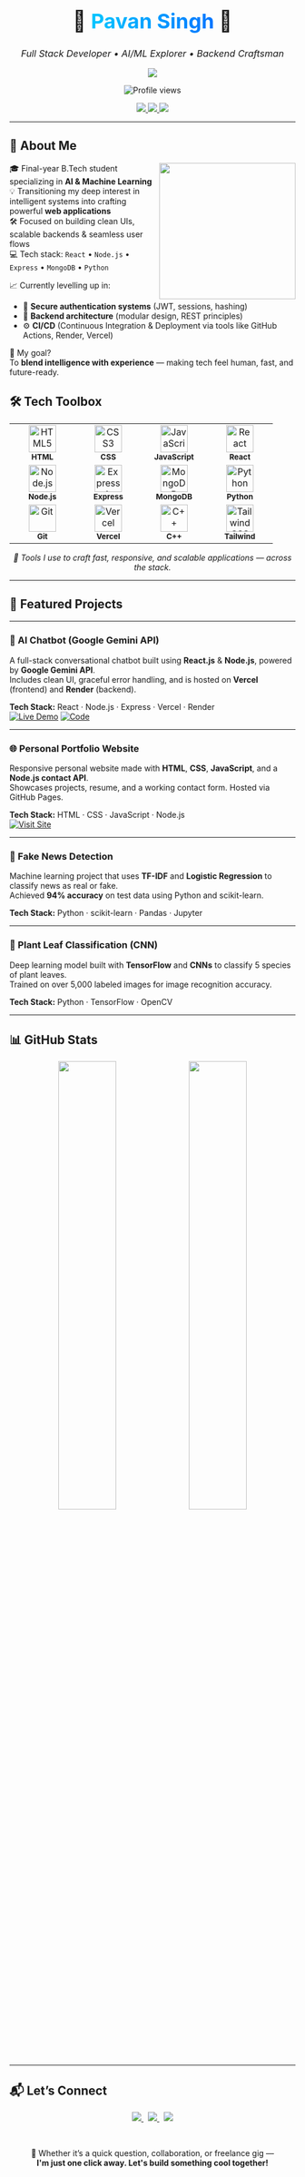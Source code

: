 <!-- Hero Section -->
<h1 align="center" style="font-size: 36px; font-weight: bold;">
  🚀 <span style="background: linear-gradient(to right, #00c6ff, #0072ff); -webkit-background-clip: text; color: transparent;">
    Pavan Singh
  </span> 🚀
</h1>

<h3 align="center" style="font-weight: normal;">
  <em>Full Stack Developer • AI/ML Explorer • Backend Craftsman</em>
</h3>

<p align="center">
  <img src="https://readme-typing-svg.herokuapp.com?font=Fira+Code&weight=500&size=20&duration=2500&pause=1000&color=00C6FF&center=true&vCenter=true&width=700&lines=Turning+ideas+into+code...;Building+solid+APIs+%7C+beautiful+UIs;Learning+every+day+%7C+Deploying+fast+%7C+Thinking+clearly" />
</p>


<p align="center">
  <img src="https://komarev.com/ghpvc/?username=PavanCodeCraft&style=flat-square&color=blue" alt="Profile views" />
</p>


<p align="center">
  <a href="https://pavancodecraft.github.io/PortfolioWebsite/" target="_blank">
    <img src="https://img.shields.io/badge/Portfolio-Live-green?style=for-the-badge&logo=vercel&logoColor=white" />
  </a>
  <a href="https://linkedin.com/in/pavancodecraft" target="_blank">
    <img src="https://img.shields.io/badge/LinkedIn-Connect-blue?style=for-the-badge&logo=linkedin" />
  </a>
  <a href="mailto:pavancodecraft@gmail.com">
    <img src="https://img.shields.io/badge/Email-Contact-red?style=for-the-badge&logo=gmail" />
  </a>
</p>

---

## 🚀 About Me

<img align="right" src="https://media.giphy.com/media/26tn33aiTi1jkl6H6/giphy.gif" width="240" />

🎓 Final-year B.Tech student specializing in **AI & Machine Learning**  
💡 Transitioning my deep interest in intelligent systems into crafting powerful **web applications**  
🛠️ Focused on building clean UIs, scalable backends & seamless user flows  
💻 Tech stack: `React` • `Node.js` • `Express` • `MongoDB` • `Python`

📈 Currently levelling up in:
- 🔐 **Secure authentication systems** (JWT, sessions, hashing)
- 🧩 **Backend architecture** (modular design, REST principles)
- ⚙️ **CI/CD** (Continuous Integration & Deployment via tools like GitHub Actions, Render, Vercel)

🚀 My goal?  
To **blend intelligence with experience** — making tech feel human, fast, and future-ready.


## 🛠️ Tech Toolbox

<div align="center">

<table>
  <tr>
    <td align="center" width="100">
      <img title="HTML5" src="https://skillicons.dev/icons?i=html" width="48" /><br><sub><b>HTML</b></sub>
    </td>
    <td align="center" width="100">
      <img title="CSS3" src="https://skillicons.dev/icons?i=css" width="48" /><br><sub><b>CSS</b></sub>
    </td>
    <td align="center" width="100">
      <img title="JavaScript" src="https://skillicons.dev/icons?i=js" width="48" /><br><sub><b>JavaScript</b></sub>
    </td>
    <td align="center" width="100">
      <img title="React" src="https://skillicons.dev/icons?i=react" width="48" /><br><sub><b>React</b></sub>
    </td>
  </tr>
  <tr>
    <td align="center" width="100">
      <img title="Node.js" src="https://skillicons.dev/icons?i=nodejs" width="48" /><br><sub><b>Node.js</b></sub>
    </td>
    <td align="center" width="100">
      <img title="Express.js" src="https://skillicons.dev/icons?i=express" width="48" /><br><sub><b>Express</b></sub>
    </td>
    <td align="center" width="100">
      <img title="MongoDB" src="https://skillicons.dev/icons?i=mongodb" width="48" /><br><sub><b>MongoDB</b></sub>
    </td>
    <td align="center" width="100">
      <img title="Python" src="https://skillicons.dev/icons?i=python" width="48" /><br><sub><b>Python</b></sub>
    </td>
  </tr>
  <tr>
    <td align="center" width="100">
      <img title="Git" src="https://skillicons.dev/icons?i=git" width="48" /><br><sub><b>Git</b></sub>
    </td>
    <td align="center" width="100">
      <img title="Vercel" src="https://skillicons.dev/icons?i=vercel" width="48" /><br><sub><b>Vercel</b></sub>
    </td>
    <td align="center" width="100">
      <img title="C++" src="https://skillicons.dev/icons?i=cpp" width="48" /><br><sub><b>C++</b></sub>
    </td>
    <td align="center" width="100">
      <img title="Tailwind CSS" src="https://skillicons.dev/icons?i=tailwind" width="48" /><br><sub><b>Tailwind</b></sub>
    </td>
  </tr>
</table>

</div>

<p align="center">
  <em>🧠 Tools I use to craft fast, responsive, and scalable applications — across the stack.</em>
</p>

---

## 🧩 Featured Projects

---

### 🤖 AI Chatbot (Google Gemini API)

A full-stack conversational chatbot built using **React.js** & **Node.js**, powered by **Google Gemini API**.  
Includes clean UI, graceful error handling, and is hosted on **Vercel** (frontend) and **Render** (backend).

**Tech Stack:** React · Node.js · Express · Vercel · Render  
[![Live Demo](https://img.shields.io/badge/🌐%20Live%20Demo-000?style=for-the-badge&logo=vercel&logoColor=white)](https://frontend-two-azure-63.vercel.app/)
[![Code](https://img.shields.io/badge/💻%20GitHub-171515?style=for-the-badge&logo=github)](https://github.com/PavanCodeCraft)

---

### 🌐 Personal Portfolio Website

Responsive personal website made with **HTML**, **CSS**, **JavaScript**, and a **Node.js contact API**.  
Showcases projects, resume, and a working contact form. Hosted via GitHub Pages.

**Tech Stack:** HTML · CSS · JavaScript · Node.js  
[![Visit Site](https://img.shields.io/badge/🌍%20Visit%20Website-blue?style=for-the-badge&logo=githubpages)](https://pavancodecraft.github.io/PortfolioWebsite/)

---

### 📰 Fake News Detection

Machine learning project that uses **TF-IDF** and **Logistic Regression** to classify news as real or fake.  
Achieved **94% accuracy** on test data using Python and scikit-learn.

**Tech Stack:** Python · scikit-learn · Pandas · Jupyter

---

### 🌿 Plant Leaf Classification (CNN)

Deep learning model built with **TensorFlow** and **CNNs** to classify 5 species of plant leaves.  
Trained on over 5,000 labeled images for image recognition accuracy.

**Tech Stack:** Python · TensorFlow · OpenCV


---

## 📊 GitHub Stats

<p align="center">
  <img src="https://github-readme-stats.vercel.app/api?username=PavanCodeCraft&show_icons=true&theme=radical&hide=stars" width="45%" />
  <img src="https://github-readme-streak-stats.herokuapp.com/?user=PavanCodeCraft&theme=radical" width="45%" />
</p>

---

## 📬 Let’s Connect

<p align="center">
  <a href="https://linkedin.com/in/pavancodecraft" target="_blank">
    <img src="https://img.shields.io/badge/-LinkedIn-blue?style=for-the-badge&logo=linkedin&logoColor=white" />
  </a>
  &nbsp;
  <a href="mailto:pavancodecraft@gmail.com">
    <img src="https://img.shields.io/badge/-Gmail-D14836?style=for-the-badge&logo=gmail&logoColor=white" />
  </a>
  &nbsp;
  <a href="https://github.com/PavanCodeCraft" target="_blank">
    <img src="https://img.shields.io/badge/-GitHub-181717?style=for-the-badge&logo=github&logoColor=white" />
  </a>
</p>

<br/>

<p align="center">
  💬 Whether it’s a quick question, collaboration, or freelance gig —<br>
  <strong>I'm just one click away. Let's build something cool together!</strong>
</p>
